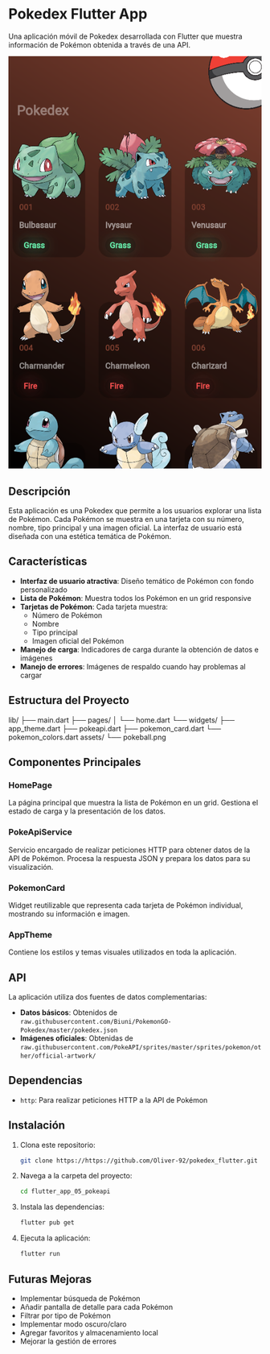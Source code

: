 # Pokedex Flutter App

Una aplicación móvil de Pokedex desarrollada con Flutter que muestra información de Pokémon obtenida a través de una API.

![Pokedex](assets/pokedex.png)

## Descripción

Esta aplicación es una Pokedex que permite a los usuarios explorar una lista de Pokémon. Cada Pokémon se muestra en una tarjeta con su número, nombre, tipo principal y una imagen oficial. La interfaz de usuario está diseñada con una estética temática de Pokémon.

## Características

- **Interfaz de usuario atractiva**: Diseño temático de Pokémon con fondo personalizado
- **Lista de Pokémon**: Muestra todos los Pokémon en un grid responsive
- **Tarjetas de Pokémon**: Cada tarjeta muestra:
  - Número de Pokémon
  - Nombre
  - Tipo principal
  - Imagen oficial del Pokémon
- **Manejo de carga**: Indicadores de carga durante la obtención de datos e imágenes
- **Manejo de errores**: Imágenes de respaldo cuando hay problemas al cargar

## Estructura del Proyecto

lib/
├── main.dart
├── pages/
│   └── home.dart
└── widgets/
    ├── app_theme.dart
    ├── pokeapi.dart
    ├── pokemon_card.dart
    └── pokemon_colors.dart
assets/
└── pokeball.png

## Componentes Principales

### HomePage

La página principal que muestra la lista de Pokémon en un grid. Gestiona el estado de carga y la presentación de los datos.

### PokeApiService

Servicio encargado de realizar peticiones HTTP para obtener datos de la API de Pokémon. Procesa la respuesta JSON y prepara los datos para su visualización.

### PokemonCard

Widget reutilizable que representa cada tarjeta de Pokémon individual, mostrando su información e imagen.

### AppTheme

Contiene los estilos y temas visuales utilizados en toda la aplicación.

## API

La aplicación utiliza dos fuentes de datos complementarias:
- **Datos básicos**: Obtenidos de `raw.githubusercontent.com/Biuni/PokemonGO-Pokedex/master/pokedex.json`
- **Imágenes oficiales**: Obtenidas de `raw.githubusercontent.com/PokeAPI/sprites/master/sprites/pokemon/other/official-artwork/`

## Dependencias

- `http`: Para realizar peticiones HTTP a la API de Pokémon

## Instalación

1. Clona este repositorio:
   ```bash
   git clone https://https://github.com/Oliver-92/pokedex_flutter.git
   ```

2. Navega a la carpeta del proyecto:
   ```bash
   cd flutter_app_05_pokeapi
   ```

3. Instala las dependencias:
   ```bash
   flutter pub get
   ```

4. Ejecuta la aplicación:
   ```bash
   flutter run
   ```

## Futuras Mejoras

- Implementar búsqueda de Pokémon
- Añadir pantalla de detalle para cada Pokémon
- Filtrar por tipo de Pokémon
- Implementar modo oscuro/claro
- Agregar favoritos y almacenamiento local
- Mejorar la gestión de errores


